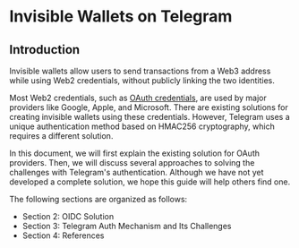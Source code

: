 # Invisible Wallets on Telegram

## Introduction

Invisible wallets allow users to send transactions from a Web3 address while using Web2 credentials, without publicly linking the two
identities.

Most Web2 credentials, such as [OAuth credentials](https://datatracker.ietf.org/doc/html/rfc6749), are used by major providers like
Google, Apple, and Microsoft. There are existing solutions for creating invisible wallets using these credentials. However, Telegram
uses a unique authentication method based on HMAC256 cryptography, which requires a different solution.

In this document, we will first explain the existing solution for OAuth providers. Then, we will discuss several approaches to solving
the challenges with Telegram's authentication. Although we have not yet developed a complete solution, we hope this guide will help
others find one.

The following sections are organized as follows:

- Section 2: OIDC Solution
- Section 3: Telegram Auth Mechanism and Its Challenges
- Section 4: References